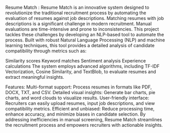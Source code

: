 Resume Match :
Resume Match is an innovative system designed to revolutionize the traditional recruitment process by automating the evaluation of resumes against job descriptions.
Matching resumes with job descriptions is a significant challenge in modern recruitment. Manual evaluations are time-intensive and prone to inconsistencies. This project tackles these challenges by developing an NLP-based tool to automate the process. Built with robust Natural Language Processing (NLP) and machine learning techniques, this tool provides a detailed analysis of candidate compatibility through metrics such as:

Similarity scores
Keyword matches
Sentiment analysis
Experience calculations
The system employs advanced algorithms, including TF-IDF Vectorization, Cosine Similarity, and TextBlob, to evaluate resumes and extract meaningful insights.

Features:
Multi-format support: Process resumes in formats like PDF, DOCX, TXT, and CSV.
Detailed visual insights: Generate bar charts, pie charts, and word clouds to visualize results.
User-friendly interface: Recruiters can easily upload resumes, input job descriptions, and view compatibility metrics.
Efficient and unbiased: Reduce processing time, enhance accuracy, and minimize biases in candidate selection.
By addressing inefficiencies in manual screening, Resume Match streamlines the recruitment process and empowers recruiters with actionable insights.

